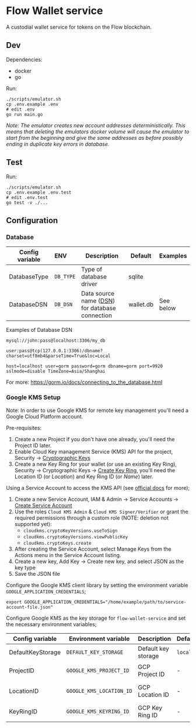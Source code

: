 # Flow Wallet service

A custodial wallet service for tokens on the Flow blockchain.

## Dev

Dependencies:

- docker
- go

Run:

    ./scripts/emulator.sh
    cp .env.example .env
    # edit .env
    go run main.go

_Note:
The emulator creates new account addresses deterministically. This means that deleting the emulators docker volume will cause the emulator to start from the beginning and give the same addresses as before possibly ending in duplicate key errors in database._

## Test

Run:

    ./scripts/emulator.sh
    cp .env.example .env.test
    # edit .env.test
    go test -v ./...

## Configuration

### Database

| Config variable | ENV       | Description                                                                                      | Default   | Examples  |
| --------------- | :-------- | ------------------------------------------------------------------------------------------------ | --------- | --------- |
| DatabaseType    | `DB_TYPE` | Type of database driver                                                                          | sqlite    |           |
| DatabaseDSN     | `DB_DSN`  | Data source name ([DSN](https://en.wikipedia.org/wiki/Data_source_name)) for database connection | wallet.db | See below |

Examples of Database DSN

    mysql://john:pass@localhost:3306/my_db

    user:pass@tcp(127.0.0.1:3306)/dbname?charset=utf8mb4&parseTime=True&loc=Local

    host=localhost user=gorm password=gorm dbname=gorm port=9920 sslmode=disable TimeZone=Asia/Shanghai

For more: https://gorm.io/docs/connecting_to_the_database.html

### Google KMS Setup

Note: In order to use Google KMS for remote key management you'll need a Google Cloud Platform account.

Pre-requisites:

1. Create a new Project if you don't have one already, you'll need the Project ID later.
2. Enable Cloud Key management Service (KMS) API for the project, Security -> [Cryptographic Keys](https://console.cloud.google.com/security/kms)
3. Create a new Key Ring for your wallet (or use an existing Key Ring), Security -> Cryptographic Keys -> [Create Key Ring](https://console.cloud.google.com/security/kms/keyring/create), you'll need the Location ID (or _Location_) and Key Ring ID (or _Name_) later.

Using a Service Account to access the KMS API (see [official docs](https://cloud.google.com/docs/authentication/getting-started) for more);

1. Create a new Service Account, IAM & Admin -> Service Accounts -> [Create Service Account](https://console.cloud.google.com/iam-admin/serviceaccounts/create)
2. Use the roles `Cloud KMS Admin` & `Cloud KMS Signer/Verifier` or grant the required permissions through a custom role (NOTE: deletion not supported yet):
    - `cloudkms.cryptoKeyVersions.useToSign`
    - `cloudkms.cryptoKeyVersions.viewPublicKey`
    - `cloudkms.cryptoKeys.create`
3. After creating the Service Account, select Manage Keys from the Actions menu in the Service Account listing.
4. Create a new key, Add Key -> Create new key, and select JSON as the key type
5. Save the JSON file

Configure the Google KMS client library by setting the environment variable `GOOGLE_APPLICATION_CREDENTIALS`;

```
export GOOGLE_APPLICATION_CREDENTIALS="/home/example/path/to/service-account-file.json"
```

Configure Google KMS as the key storage for `flow-wallet-service` and set the necessary environment variables;

| Config variable   | Environment variable     | Description         | Default | Examples                    |
| ----------------- | ------------------------ | ------------------- | ------- | --------------------------- |
| DefaultKeyStorage | `DEFAULT_KEY_STORAGE`    | Default key storage | `local` | `local`, `google_kms`       |
| ProjectID         | `GOOGLE_KMS_PROJECT_ID`  | GCP Project ID      | -       | `flow-wallet-example`       |
| LocationID        | `GOOGLE_KMS_LOCATION_ID` | GCP Location ID     | -       | `europe-north1`, `us-west1` |
| KeyRingID         | `GOOGLE_KMS_KEYRING_ID`  | GCP Key Ring ID     | -       | `example-wallet-keyring`    |
